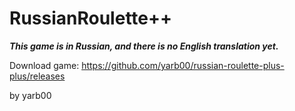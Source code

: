 # RussianRoulette++

***This game is in Russian, and there is no English translation yet.***



Download game: https://github.com/yarb00/russian-roulette-plus-plus/releases



by yarb00
